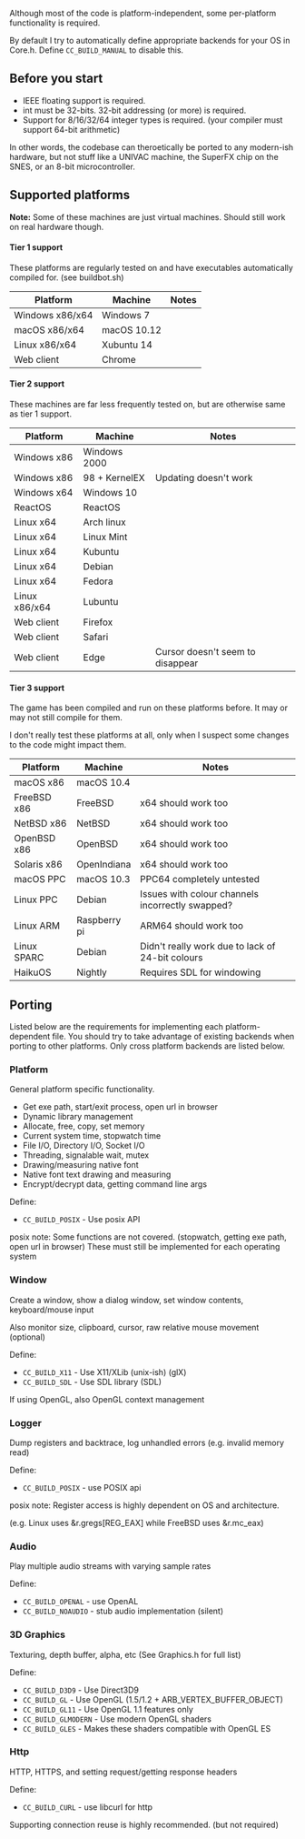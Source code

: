 Although most of the code is platform-independent, some per-platform functionality is required.

By default I try to automatically define appropriate backends for your OS in Core.h. Define ```CC_BUILD_MANUAL``` to disable this.

## Before you start
* IEEE floating support is required.
* int must be 32-bits. 32-bit addressing (or more) is required.
* Support for 8/16/32/64 integer types is required. (your compiler must support 64-bit arithmetic)

In other words, the codebase can theroetically be ported to any modern-ish hardware, but not stuff like a UNIVAC machine, the SuperFX chip on the SNES, or an 8-bit microcontroller.

## Supported platforms
**Note:** Some of these machines are just virtual machines. Should still work on real hardware though.

#### Tier 1 support
These platforms are regularly tested on and have executables automatically compiled for. (see buildbot.sh)

|Platform|Machine|Notes|
|--------|-------|-----|
|Windows x86/x64 | Windows 7 |
|macOS x86/x64 | macOS 10.12 |
|Linux x86/x64 | Xubuntu 14 | 
|Web client | Chrome |

#### Tier 2 support
These machines are far less frequently tested on, but are otherwise same as tier 1 support.

|Platform|Machine|Notes|
|--------|-------|-----|
|Windows x86 | Windows 2000 |
|Windows x86 | 98 + KernelEX | Updating doesn't work
|Windows x64 | Windows 10 |
|ReactOS | ReactOS |
|Linux x64 | Arch linux |
|Linux x64 | Linux Mint |
|Linux x64 | Kubuntu |
|Linux x64 | Debian |
|Linux x64 | Fedora |
|Linux x86/x64 | Lubuntu |
|Web client | Firefox |
|Web client | Safari |
|Web client | Edge | Cursor doesn't seem to disappear

#### Tier 3 support
The game has been compiled and run on these platforms before. It may or may not still compile for them.

I don't really test these platforms at all, only when I suspect some changes to the code might impact them.

|Platform|Machine|Notes|
|--------|-------|-----|
|macOS x86 | macOS 10.4 |
|FreeBSD x86 | FreeBSD | x64 should work too |
|NetBSD x86 | NetBSD | x64 should work too |
|OpenBSD x86 | OpenBSD | x64 should work too |
|Solaris x86 | OpenIndiana | x64 should work too |
|macOS PPC | macOS 10.3 | PPC64 completely untested |
|Linux PPC | Debian | Issues with colour channels incorrectly swapped? |
|Linux ARM | Raspberry pi | ARM64 should work too |
|Linux SPARC | Debian | Didn't really work due to lack of 24-bit colours |
|HaikuOS | Nightly | Requires SDL for windowing

## Porting

Listed below are the requirements for implementing each platform-dependent file.
You should try to take advantage of existing backends when porting to other platforms.
Only cross platform backends are listed below.

### Platform
General platform specific functionality.

- Get exe path, start/exit process, open url in browser
- Dynamic library management
- Allocate, free, copy, set memory
- Current system time, stopwatch time
- File I/O, Directory I/O, Socket I/O
- Threading, signalable wait, mutex
- Drawing/measuring native font
- Native font text drawing and measuring
- Encrypt/decrypt data, getting command line args

Define:
- ```CC_BUILD_POSIX``` - Use posix API

posix note: Some functions are not covered. (stopwatch, getting exe path, open url in browser)
These must still be implemented for each operating system

### Window
Create a window, show a dialog window, set window contents, keyboard/mouse input

Also monitor size, clipboard, cursor, raw relative mouse movement (optional)

Define:
- ```CC_BUILD_X11``` - Use X11/XLib (unix-ish) (glX)
- ```CC_BUILD_SDL``` - Use SDL library (SDL)

If using OpenGL, also OpenGL context management

### Logger
Dump registers and backtrace, log unhandled errors (e.g. invalid memory read)

Define:
- ```CC_BUILD_POSIX``` - use POSIX api

posix note: Register access is highly dependent on OS and architecture.

(e.g. Linux uses &r.gregs[REG_EAX] while FreeBSD uses &r.mc_eax)

### Audio
Play multiple audio streams with varying sample rates

Define:
- ```CC_BUILD_OPENAL``` - use OpenAL
- ```CC_BUILD_NOAUDIO``` - stub audio implementation (silent)

### 3D Graphics
Texturing, depth buffer, alpha, etc (See Graphics.h for full list)

Define:
- ```CC_BUILD_D3D9``` - Use Direct3D9
- ```CC_BUILD_GL``` - Use OpenGL (1.5/1.2 + ARB_VERTEX_BUFFER_OBJECT)
- ```CC_BUILD_GL11``` - Use OpenGL 1.1 features only
- ```CC_BUILD_GLMODERN``` - Use modern OpenGL shaders
- ```CC_BUILD_GLES``` - Makes these shaders compatible with OpenGL ES

### Http
HTTP, HTTPS, and setting request/getting response headers

Define:
- ```CC_BUILD_CURL``` - use libcurl for http

Supporting connection reuse is highly recommended. (but not required)
